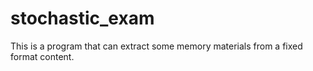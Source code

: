 # stochastic_exam

This is a program that can extract some memory materials from a fixed format content.
